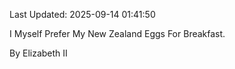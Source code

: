 Last Updated: 2025-09-14 01:41:50

I Myself Prefer My New Zealand Eggs For Breakfast.

By Elizabeth II